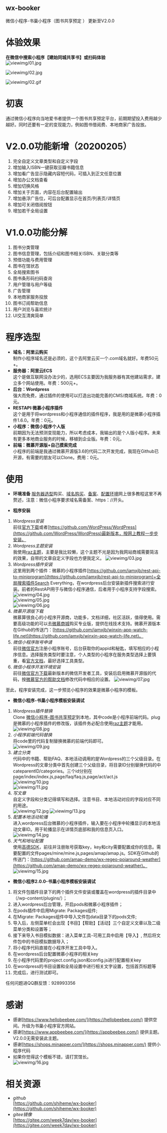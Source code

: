 ## wx-booker
微信小程序-书巢小程序（图书共享预定 ）  更新至V2.0.0

# 体验效果
**在微信中搜索小程序【建始同城共享书】或扫码体验**  
![viewimg/01.jpg](https://img-cdn-qiniu.dcloud.net.cn/uploads/article/20191209//078f48a42b6ecfd21bdc9507cf022f46.jpg)

![viewimg/02.jpg](https://img-cdn-qiniu.dcloud.net.cn/uploads/article/20191209//33c03e5bea60a753715e235791728765.jpg)  

![viewimg/02.gif](https://raw.githubusercontent.com/shiheme/wx-booker/master/viewimg/02.gif) 


# 初衷
通过微信小程序向当地爱书者提供一个图书共享预定平台，前期期望投入费用越少越好。同时还要有一定的变现能力，例如图书借阅费、本地商家广告投放。

# V2.0.0功能新增（20200205）
1. 完全自定义文章类型和自定义字段
2. 增加输入ISBN一键获取豆瓣书籍信息
3. 增加看广告显示隐藏内容短代码，可插入到正文任意位置
4. 增加办公文档查看
5. 增加切换风格
6. 增加关于页面，内容在后台配置输出
7. 增加悬浮广告位，可后台配置显示在首页/列表页/详情页
8. 增加可关闭借阅按钮
9. 增加若干全局设置

# V1.0.0功能分解
1. 图书分类管理
2. 图书信息管理，包括介绍和图书相关ISBN、关联分类等
3. 预借功能与费用管理
4. 图书在馆状态
5. 全局搜索图书
6. 图书条形码扫码查询
7. 用户管理与用户等级
8. 广告管理
9. 本地商家服务投放
10. 图书订阅帮助信息
11. 用户浏览与喜欢统计
12. UI交互清爽简单

# 程序选型
- **域名：阿里云购买**  
制作小程序域名还是必须的，这个去阿里云买一个.com域名就好。年费50元+。
- **服务器：阿里云ECS**  
这个是做互联网没办法少的，选用ECS主要因为我服务器有其他建站需求，建立多个网站使用。年费：500元+。
- **后台：Wordpress**  
强大而免费，通过插件的使用可以打造出功能完善的CMS/商城系统。年费：0元。
- **RESTAPI:微慕小程序插件**  
这个是用于将wordpress和小程序通信的插件程序，我是用的是微慕小程序插件1.6.0。年费：0元。
- **小程序：微信小程序个人版**  
前期因为无法预测变现能力，所以考虑成本，我输出的是个人版小程序。未来有更多本地商业服务的时候，移植到企业版。年费：0元。
- **前端：微慕开源版+自己摸索完成**  
小程序的前端是我通过微慕开源版3.6的代码二次开发完成，我现在Github已开源，有需要的朋友可以Clone。费用：0元。

# 使用
- **环境准备** [服务器选型](https://www.aliyun.com/minisite/goods?userCode=zz7g1dvg)购买、[域名购买](https://wanwang.aliyun.com/)、[备案](https://beian.aliyun.com/)、[配置环境](https://www.zhihu.com/search?type=content&q=%E9%98%BF%E9%87%8C%E4%BA%91%20ecs%20centos%20%E6%90%AD%E5%BB%BAPHP%E7%BD%91%E7%AB%99)网上很多教程这里不再赘述，注意：微信小程序要求域名需备案、https：//开头。  

- **程序安装**
 1. *Wordpress安装*  
 前往[官方下载](https://wordpress.org/)或者[https://github.com/WordPress/WordPress](https://github.com/WordPress/WordPress)最新版本，按网上教程一步步安装。
 2. *Wordpress主题安装*  
 我使用[raz主题](http://appbeebee.com/product/raz/)，主要是我比较懒，这个主题不光是因为我网站商城需要简洁的效果，自带的文章自定义字段也方便我定义。
 ![viewimg/03.jpg](https://raw.githubusercontent.com/shiheme/wx-booker/master/viewimg/03.jpg)  
 3. *Wordpress插件安装*  
 这里用到两个插件：微慕的小程序插件[https://github.com/iamxjb/rest-api-to-miniprogram](https://github.com/iamxjb/rest-api-to-miniprogram)+全局搜索插件Search Everything，在wordpress后台安装新插件搜索进行安装。前者的RestAPI用于与微信小程序通信，后者用于小程序支持字段搜索。
 ![viewimg/04.jpg](https://raw.githubusercontent.com/shiheme/wx-booker/master/viewimg/04.jpg)   
 ![viewimg/05.jpg](https://raw.githubusercontent.com/shiheme/wx-booker/master/viewimg/05.jpg)   
 ![viewimg/06.jpg](https://raw.githubusercontent.com/shiheme/wx-booker/master/viewimg/06.jpg)   
 4. *微慕开源版下载*  
 微慕算很良心的小程序开源商，功能多，文档详细，社区活跃，值得使用。需要高级功能的可以去[微慕商城](https://shops.minapper.com/)购买专业版，提供在线技术支持。微慕开源版本在Github的传送门：[https://github.com/iamxjb/winxin-app-watch-life.net](https://github.com/iamxjb/winxin-app-watch-life.net)。
 5. *微信小程序账号申请*  
 前往[微信官方](https://mp.weixin.qq.com/)注册小程序账号，后台获取你的appid和秘匙，填写相应的小程序信息。选择服务类型时要注意，个人类型的小程序在服务类型选择上要慎重，看[官方文档](https://developers.weixin.qq.com/miniprogram/product/material/)，最好选择工具类型。
 6. *微信小程序开发环境安装*  
 前往[微信官方下载](https://developers.weixin.qq.com/miniprogram/dev/devtools/download.html)最新版本的微信开发者工具，安装后启用微慕开源版的代码，按[微慕官方的帮助文档](https://www.minapper.com/doc/web/#/3?page_id=54)修改代码中相应的设置。
 ![viewimg/07.jpg](https://raw.githubusercontent.com/shiheme/wx-booker/master/viewimg/07.jpg) 

至此，程序安装完成，这一步预览小程序的效果是微慕小程序的模板。

- **微信小程序-书巢小程序模板安装调试**  
 1. *Wordpress插件替换*  
 Clone [微信小程序-图书共享预定](https://github.com/shiheme/wx-booker)到本地，其中code是小程序前端代码。plug是微慕的小程序插件的修改版，该插件务必配合使用[raz主题](http://appbeebee.com/product/raz/)才能用。  
 ![viewimg/08.jpg](https://raw.githubusercontent.com/shiheme/wx-booker/master/viewimg/08.jpg) 
 2. *小程序前端代码替换*  
 将code里的代码复制替换微慕的前端代码即可。  
 ![viewimg/09.jpg](https://raw.githubusercontent.com/shiheme/wx-booker/master/viewimg/09.jpg) 
 3. *建立分类*  
 代码中的书籍、帮助FAQ、本地活动调用的是Wordpress的三个父级目录。在Wordpress的文章分类中首先创建三个父级目录，将目录ID分别替换代码的中cateparentID/categories。三个id分别在page/index/index.js,page/faq/faq.js,page/act/act.js  
 ![viewimg/10.jpg](https://raw.githubusercontent.com/shiheme/wx-booker/master/viewimg/10.jpg)   
 ![viewimg/11.jpg](https://raw.githubusercontent.com/shiheme/wx-booker/master/viewimg/11.jpg)  
 4. *写文章*  
 自定义字段和分类记得填写和选择。注意书目、本地活动对应的字段对应不同的用途。  
 ![viewimg/12.jpg](https://raw.githubusercontent.com/shiheme/wx-booker/master/viewimg/12.jpg) 
 ![viewimg/13.jpg](https://raw.githubusercontent.com/shiheme/wx-booker/master/viewimg/13.jpg)    
 5. *配置本地活动轮播*  
 进入wordpress后台微慕的小程序插件，输入要在小程序中轮播显示的本地活动文章ID。用于轮播显示在详情页底部和我的信息页入口。  
 ![viewimg/14.jpg](https://raw.githubusercontent.com/shiheme/wx-booker/master/viewimg/14.jpg) 
 6. *天气和地址配置*  
 使用[高德SDK](https://lbs.amap.com/api/wx/summary/)，前往并注册账号获取key，key和city需要配置成你的信息。需要配置的文件pages/mine/mine.js,pages/amap/amap.js。SDK在Github的传送门：[https://github.com/amap-demo/wx-regeo-poiaround-weather](https://github.com/amap-demo/wx-regeo-poiaround-weather)。  
 ![viewimg/15.jpg](https://raw.githubusercontent.com/shiheme/wx-booker/master/viewimg/15.jpg)

 - **微信小程序2.0.0-书巢小程序模板安装调试**  
 1. 将文件包插件目录下的两个插件文件安装或覆盖在wordpress的插件目录中（/wp-content/plugins/）；
 2. 进入wordpress后台管理，开启pods和微慕小程序插件；
 3. 在pods插件中启用Migrate: Packages组件;
 4. 在Migrate: Packages组件中导入文件包data目录下的pods文件;
 5. 导入后，左侧菜单栏会出现【书目】【帮助】【活动】三个自定义文章以及二级菜单分类和设置等；
 6. 接下来导入书目模拟数据：进入菜单工具-可用工具中启用【导入】, 然后将文件包中的书目模拟数据导入；
 7. 将小程序代码直接在小程序开发工具中导入。
 8. 在wordpress后台配置微慕小程序的相关key
 9. 在小程序代码里的project.config.json和config.js进行配置相关key
 10. 在wordpress的书目设置和全局设置中进行相关文字设置，包括首页标题等
 11. 完成后，进行测试即可。
 
 任何问题进QQ群反馈：928993356

# 感谢
- 感谢[https://www.hellobeebee.com/](https://hellobeebee.com/) 提供空间。升级为书巢小程序官方网站。  
- 感谢[https://www.appbeebee.com/](https://appbeebee.com/) 提供主题。V2.0.0无需安装此主题。  
- 感谢[https://shops.minapper.com/](https://shops.minapper.com/) 提供小程序代码  
- 如果你觉得这个模板不错，请打赏馆长。  
![viewimg/16.jpg](https://raw.githubusercontent.com/shiheme/wx-booker/master/viewimg/16.jpg) 

# 相关资源  
- *github*  
[https://github.com/shiheme/wx-booker](https://github.com/shiheme/wx-booker)
- *gitee镜像*  
[https://gitee.com/week7day/wx-booker](https://gitee.com/week7day/wx-booker)

